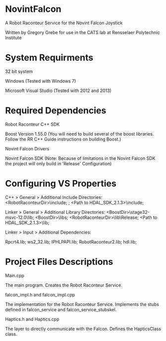 # NovintFalcon
A Robot Raconteur Service for the Novint Falcon Joystick

Written by Gregory Grebe for use in the CATS lab at Rensselaer Polytechnic Institute 

# System Requirments
32 bit system

Windows (Tested with Windows 7)

Microsoft Visual Studio (Tested with 2012 and 2013)

# Required Dependencies
Robot Raconteur C++ SDK 

Boost Version 1.55.0 (You will need to build several of the boost libraries. Follow the RR C++ Guide instructions on building Boost.)

Novint Falcon Drivers

Novint Falcon SDK (Note: Because of limitations in the Novint Falcon SDK the project will only build in 'Release' Configuration)


# Configuring VS Properties
C++ > General > Additional Include Directories:
\<RobotRaconteurDir\>\include; <BoostDir>; \<Path to HDAL_SDK_2.1.3\>\include;


Linker > General > Additional Library Directories:
\<BoostDir\>\stage32-msvc-12.0\lib; \<BoostDir\>\libs; \<RobotRaconteurDir\>\lib\Release; \<Path to HDAL_SDK_2.1.3\>\lib;


Linker > Input > Additional Dependencies:
  
  Rpcrt4.lib; ws2_32.lib; IPHLPAPI.lib; RobotRaconteur2.lib; hdl.lib;

 
# Project Files Descriptions
Main.cpp
  
  The main program. Creates the Robot Raconteur Service.

falcon_impl.h and falcon_impl.cpp
  
  The implementation for the Robot Raconteur Service. Implements the stubs defined in falcon_service and falcon_service_stubskel. 

Haptics.h and Haptics.cpp
  
  The layer to directly communicate with the Falcon. Defines the HapticsClass class.
